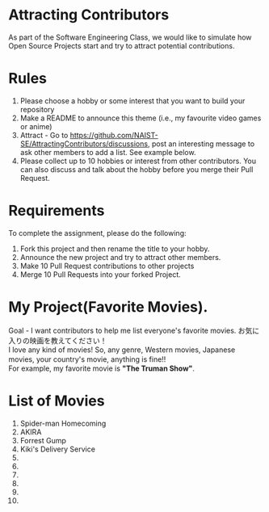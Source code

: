 # Attracting Contributors
As part of the Software Engineering Class, we would like to simulate how Open Source Projects start and try to attract potential contributions.

# Rules

1. Please choose a hobby or some interest that you want to build your repository
2. Make a README to announce this theme (i.e., my favourite video games or anime)
3. Attract - Go to https://github.com/NAIST-SE/AttractingContributors/discussions, post an interesting message to ask other members to add a list. See example below.
4. Please collect up to 10 hobbies or interest from other contributors. You can also discuss and talk about the hobby before you merge their Pull Request.

# Requirements
To complete the assignment, please do the following:
1. Fork this project and then rename the title to your hobby. 
2. Announce the new project and try to attract other members.
3. Make 10 Pull Request contributions to other projects
4. Merge 10 Pull Requests into your forked Project.

# My Project(Favorite Movies). 
Goal - I want contributors to help me list everyone's favorite movies. お気に入りの映画を教えてください！<br>
I love any kind of movies! So, any genre, Western movies, Japanese movies, your country's movie, anything is fine!!　<br>
For example, my favorite movie is **"The Truman Show"**.<br>

# List of Movies
1. Spider-man Homecoming 
2. AKIRA
3. Forrest Gump
4. Kiki's Delivery Service
5.
6.
7.
8.
9.
10.
